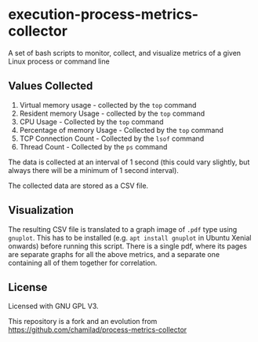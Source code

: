 # execution-process-metrics-collector
A set of bash scripts to monitor, collect, and visualize metrics of a given Linux process or command line

## Values Collected
1. Virtual memory usage - collected by the `top` command
2. Resident memory Usage - collected by the `top` command
3. CPU Usage - Collected by the `top` command
4. Percentage of memory Usage - Collected by the `top` command
5. TCP Connection Count - Collected by the `lsof` command
6. Thread Count - Collected by the `ps` command

The data is collected at an interval of 1 second (this could vary slightly, but always there will be a minimum of 1 second interval).

The collected data are stored as a CSV file.

## Visualization
The resulting CSV file is translated to a graph image of `.pdf` type using `gnuplot`. This has to be installed (e.g. `apt install gnuplot` in Ubuntu Xenial onwards) before running this script. There is a single pdf, where its pages are separate graphs for all the above metrics, and a separate one containing all of them together for correlation.

## License
Licensed with GNU GPL V3.

This repository is a fork and an evolution from https://github.com/chamilad/process-metrics-collector